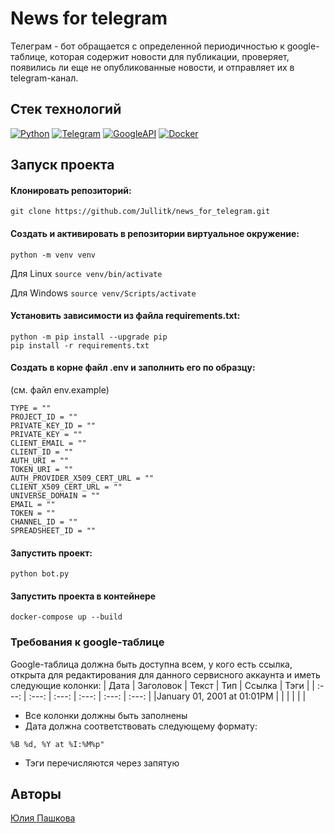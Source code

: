 # News for telegram

Телеграм - бот обращается с определенной периодичностью к google-таблице, которая содержит новости для публикации, проверяет, появились ли еще не опубликованные новости, и отправляет их в telegram-канал.

## Стек технологий

[![Python](https://img.shields.io/badge/-Python-blue)](https://www.python.org/)
[![Telegram](https://img.shields.io/badge/-Telegram-blue)](https://docs.python-telegram-bot.org/en/latest/)
[![GoogleAPI](https://img.shields.io/badge/-GoogleAPI-blue)](https://support.google.com/googleapi/?hl=en#topic=7014522)
[![Docker](https://img.shields.io/badge/-Docker-blue)](https://www.docker.com/)

## Запуск проекта

#### Клонировать репозиторий:
```
git clone https://github.com/Jullitk/news_for_telegram.git
```
#### Cоздать и активировать в репозитории виртуальное окружение:
```
python -m venv venv
```
Для Linux
    ```
    source venv/bin/activate
    ```
    
Для Windows
    ```
    source venv/Scripts/activate
    ```
#### Установить зависимости из файла requirements.txt:
```
python -m pip install --upgrade pip
pip install -r requirements.txt
```
#### Создать в корне файл .env и заполнить его по образцу:

(cм. файл env.example)
```
TYPE = ""
PROJECT_ID = ""
PRIVATE_KEY_ID = ""
PRIVATE_KEY = ""
CLIENT_EMAIL = ""
CLIENT_ID = ""
AUTH_URI = ""
TOKEN_URI = ""
AUTH_PROVIDER_X509_CERT_URL = ""
CLIENT_X509_CERT_URL = ""
UNIVERSE_DOMAIN = ""
EMAIL = ""
TOKEN = ""
CHANNEL_ID = ""
SPREADSHEET_ID = ""
```
#### Запустить проект:
```
python bot.py
```
#### Запустить проекта в контейнере

```
docker-compose up --build
```
### Требования к google-таблице

Google-таблица должна быть доступна всем, у кого есть ссылка, открыта для редактирования для данного сервисного аккаунта и иметь следующие колонки:
| Дата | Заголовок | Текст | Тип | Ссылка | Тэги |
| :---: | :---: | :---: | :---: | :---: | :---: |
|January 01, 2001 at 01:01PM | | | | | | 
- Все колонки должны быть заполнены
- Дата должна соответствовать следующему формату:
```
%B %d, %Y at %I:%M%p"
```
- Тэги перечисляются через запятую
## Авторы
[Юлия Пашкова](https://github.com/Jullitka)
